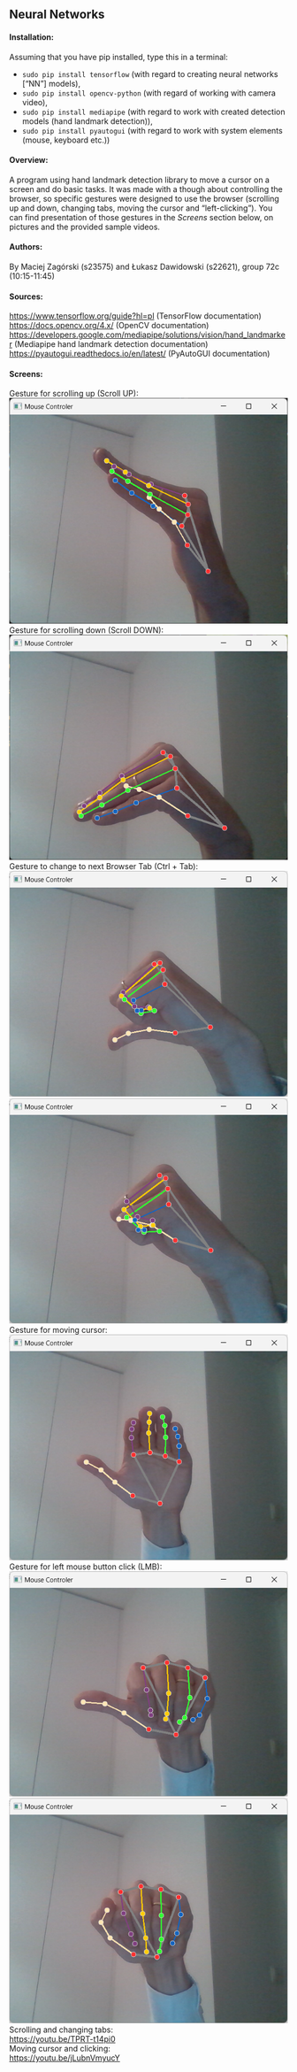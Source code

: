 ## Neural Networks

#### Installation:

Assuming that you have pip installed, type this in a terminal:  
* ```sudo pip install tensorflow``` (with regard to creating neural networks [“NN”] models),  
* ```sudo pip install opencv-python``` (with regard of working with camera video),  
* ```sudo pip install mediapipe``` (with regard to work with created detection models (hand landmark detection)),  
* ```sudo pip install pyautogui``` (with regard to work with system elements (mouse, keyboard etc.)) 


#### Overview:

A program using hand landmark detection library to move a cursor on a screen and do basic tasks. It was made with a
though about controlling the browser, so specific gestures were designed to use the browser (scrolling up and down,
changing tabs, moving the cursor and “left-clicking”). You can find presentation of those gestures in the _Screens_
section below, on pictures and the provided sample videos.

#### Authors:

By Maciej Zagórski (s23575) and Łukasz Dawidowski (s22621), group 72c (10:15-11:45)

#### Sources:

https://www.tensorflow.org/guide?hl=pl (TensorFlow documentation)
https://docs.opencv.org/4.x/ (OpenCV documentation)
https://developers.google.com/mediapipe/solutions/vision/hand_landmarker (Mediapipe hand landmark detection 
documentation)
https://pyautogui.readthedocs.io/en/latest/ (PyAutoGUI documentation)

#### Screens:

Gesture for scrolling up (Scroll UP):
![Scroll Up Gesture](ScrollUp.png)  
Gesture for scrolling down (Scroll DOWN):
![Scroll Down Gesture](ScrollDown.png)  
Gesture to change to next Browser Tab (Ctrl + Tab):
![Next Browser Tab Gesture](NextBrowserTab_1.png)![Next Browser Tab Gesture](NextBrowserTab_2.png)
Gesture for moving cursor:
![Point Cursor Gesture](PointCursor.png)  
Gesture for left mouse button click (LMB):
![Click Left Mouse Button Gesture](LMBClick_1.png)![Click Left Mouse Button Gesture](LMBClick_2.png)   
Scrolling and changing tabs:  
https://youtu.be/TPRT-t14pi0  
Moving cursor and clicking:  
https://youtu.be/jLubnVmyucY